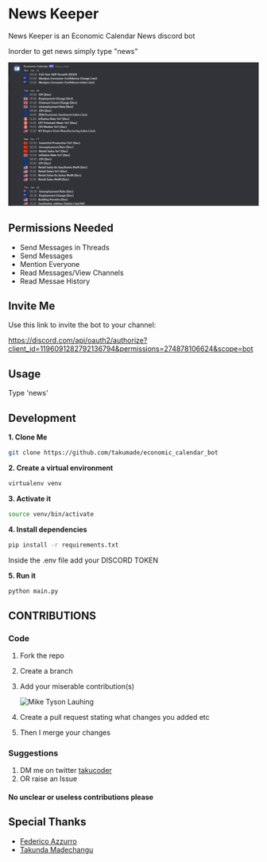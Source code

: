 # News Keeper

News Keeper is an Economic Calendar News discord bot

Inorder to get news simply type "news"

![News Keeper](./img/newskeeper.png)

## Permissions Needed

- Send Messages in Threads
- Send Messages
- Mention Everyone
- Read Messages/View Channels
- Read Messae History

## Invite Me

Use this link to invite the bot to your channel:

<https://discord.com/api/oauth2/authorize?client_id=1196091282792136794&permissions=274878106624&scope=bot>

## Usage

Type 'news'

## Development

**1. Clone Me**

```sh
git clone https://github.com/takumade/economic_calendar_bot
```

**2. Create a virtual environment**

```sh
virtualenv venv
```

**3. Activate it**

```sh
source venv/bin/activate
```

**4. Install dependencies**

```sh
pip install -r requirements.txt
```

Inside the .env file add your DISCORD TOKEN

**5. Run it**

```sh
python main.py
```



## CONTRIBUTIONS

### Code

1. Fork the repo
2. Create a branch
3. Add your miserable contribution(s)
   
   ![Mike Tyson Lauhing](https://usagif.com/wp-content/uploads/laughing-42.gif)

4. Create a pull request stating what changes you added etc
5. Then I merge your changes

### Suggestions

1. DM me on twitter [takucoder](https://twitter.com/takucoder)
2. OR raise an Issue

#### No unclear or useless contributions please

## Special Thanks

- [Federico Azzurro](https://github.com/federicoazzu)
- [Takunda Madechangu](https://github.com/takumade)
